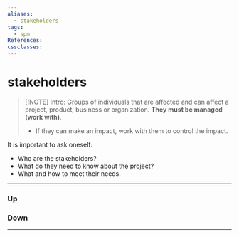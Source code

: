 ```yaml
---
aliases:
  - stakeholders
tags:
  - spm
References:
cssclasses:
---
```

# stakeholders
> [!NOTE] Intro: 
> Groups of individuals that are affected and can affect a project, product, business or organization. 
> **They must be managed (work with)**. 
> - If they can make an impact, work with them to control the impact. 

It is important to ask oneself: 
- Who are the stakeholders?
- What do they need to know about the project?
- What and how to meet their needs. 

***
### Up
### Down
***
